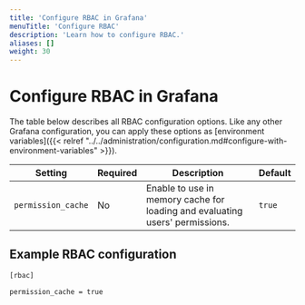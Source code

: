 ```yaml
---
title: 'Configure RBAC in Grafana'
menuTitle: 'Configure RBAC'
description: 'Learn how to configure RBAC.'
aliases: []
weight: 30
---
```


# Configure RBAC in Grafana

The table below describes all RBAC configuration options. Like any other Grafana configuration, you can apply these options as [environment variables]({{< relref "../../administration/configuration.md#configure-with-environment-variables" >}}).

| Setting            | Required | Description                                                                  | Default |
| ------------------ | -------- | ---------------------------------------------------------------------------- | ------- |
| `permission_cache` | No       | Enable to use in memory cache for loading and evaluating users' permissions. | `true`  |

## Example RBAC configuration

```bash
[rbac]

permission_cache = true
```
